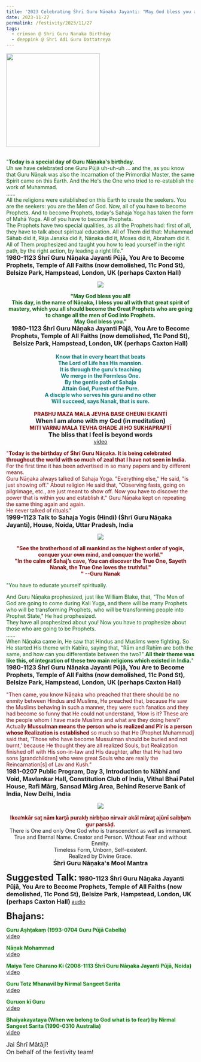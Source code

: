 ```yaml
---
title: '2023 Celebrating Śhrī Guru Nāṇaka Jayanti: "May God bless you all! This day, in the name of Nāṇaka, I bless you all with that great spirit of mastery" '
date: 2023-11-27
permalink: /festivity/2023/11/27
tags:
  - crimson @ Shri Guru Nanaka Birthday
  - deeppink @ Shri Adi Guru Dattatreya
---
```


<div style="text-align: left"><img src="/images/image1.png" width="250" /></div><br>

<p>
<font color="DarkGreen">"<b>Today is a special day of Guru Nāṇaka's birthday.</b><br>
Uh we have celebrated one Guru Pūjā uh-uh-uh ... and the, as you know that Guru Nāṇak was also the Incarnation of the Primordial Master, the same Spirit came on this Earth. And the He's the One who tried to re-establish the work of Muhammad.<br>
......<br>
All the religions were established on this Earth to create the seekers. You are the seekers: you are the Men of God. Now, all of you have to become Prophets. And to become Prophets, today's Sahaja Yoga has taken the form of Mahā Yoga. All of you have to become Prophets.<br>
The Prophets have two special qualities, as all the Prophets had: first of all, they have to talk about spiritual education. All of Them did that: Muhammad Sāhab did it, Rāja Janaka did it, Nāṇaka did it, Moses did it, Abraham did it. All of Them prophesized and taught you how to lead yourself in the right path, by the right action, by leading a right life."</font><br>
<font size="+0"><b>1980-1123 Śhrī Guru Nāṇaka Jayanti Pūjā, You Are to Become Prophets, Temple of All Faiths (now demolished, 11c Pond St), Belsize Park, Hampstead, London, UK (perhaps Caxton Hall)</b></font>
</p>

<div style="text-align: center"><img src="/images/image1300.png" /></div>

<p style=" text-align:center;">
<font color="DarkGreen"><b>"May God bless you all!<br>
This day, in the name of Nāṇaka, I bless you all with that great spirit of mastery, which you all should become the Great Prophets who are going to change all the men of God into Prophets.<br>
May God bless you."</b></font><br>
<font size="+0"><b>1980-1123 Śhrī Guru Nāṇaka Jayanti Pūjā, You Are to Become Prophets, Temple of All Faiths (now demolished, 11c Pond St), Belsize Park, Hampstead, London, UK (perhaps Caxton Hall)</b></font><br>
<br>
<font color="Teal"><b>Know that in every heart that beats<br>
The Lord of Life has His mansion.<br>
It is through the guru’s teaching<br>
We merge in the Formless One.<br>
By the gentle path of Sahaja<br>
Attain God, Purest of the Pure.<br>
A disciple who serves his guru and no other<br>
Will succeed, says Nanak, that is sure.</b></font><br>
<br>
<font color="DarkRed"><b>PRABHU MAZA MALA JEVHA BASE GHEUNI EKANTĪ</b></font><br>
<font size="+0"><b>When I am alone with my God (in meditation)</b></font><br>
<font color="DarkRed"><b>MITI VARNU MALA TEVHA GHADE JI HO SUKHAPRAPTĪ</b></font><br>
<font size="+0"><b>The bliss that I feel is beyond words</b></font><br>
<a href="https://seven-teams.github.io/Videos_Links.html">video</a>
</p>

<p>
<font color="DarkRed">"<b>Today is the birthday of Śhrī Guru Nāṇaka. It is being celebrated throughout the world with so much of zeal that I have not seen in India.</b> For the first time it has been advertised in so many papers and by different means.<br>
Guru Nāṇaka always talked of Sahaja Yoga. "Everything else," He said, "is just showing off." About religion He said that, "Observing fasts, going on pilgrimage, etc., are just meant to show off. Now you have to discover the power that is within you and establish it." Guru Nāṇaka kept on repeating the same thing again and again.<br>
He never talked of rituals."</font><br>
<font size="+0"><b>1999-1123 Talk to Sahaja Yogis (Hindi) (Śhrī Guru Nāṇaka Jayanti), House, Noida, Uttar Pradesh, India</b></font>
</p>

<div style="text-align: center"><img src="/images/image1301.png" /></div>

<p style="text-align:center;">
<font color="DarkRed"><b>"See the brotherhood of all mankind as the highest order of yogis, conquer your own mind, and conquer the world."<br>
"In the calm of Sahaj’s cave, You can discover the True One, Sayeth Nanak, the True One loves the truthful."<br>"
--Guru Nanak</b></font>
</p>

<p>
<font color="DarkGreen">"You have to educate yourself spiritually. 

And Guru Nāṇaka prophesized, just like William Blake, that, "The Men of God are going to come during Kali Yuga, and there will be many Prophets who will be transforming Prophets, who will be transforming people into Prophet State," He had prophesized.<br>
They have all prophesized about you! Now you have to prophesize about those who are going to be Prophets.<br>
......<br>
When Nāṇaka came in, He saw that Hindus and Muslims were fighting. So He started His theme with Kabīra, saying that, "Rām and Raḥīm are both the same, and how can you differentiate between the two?" <b>All their theme was like this, of integration of these two main religions which existed in India.</b>"</font><br>
<font size="+0"><b>1980-1123 Śhrī Guru Nāṇaka Jayanti Pūjā, You Are to Become Prophets, Temple of All Faiths (now demolished, 11c Pond St), Belsize Park, Hampstead, London, UK (perhaps Caxton Hall)</b></font>
</p>

<p>
<font color="DarkRed">"Then came, you know Nāṇaka who preached that there should be no enmity between Hindus and Muslims, He preached that, because He saw the Muslims behaving in such a manner, they were such fanatics and they had become so funny that He could not understand, 'How is it? These are the people whom I have made Muslims and what are they doing here?'<br>
Actually <b>Mussulman means the person who is realized and Pīr is a person whose Realization is established</b> so much so that He [Prophet Muhammad] said that, 'Those who have become Mussulman should be buried and not burnt,' because He thought they are all realized Souls, but Realization finished off with His son-in-law and His daughter, after that He had two sons [grandchildren] who were great Souls who are really the Reincarnation[s] of Lav and Kuśh."</font><br>
<font size="+0"><b>1981-0207 Public Program, Day 3, Introduction to Nābhī and Void, Mavlankar Hall, Constitution Club of India, Vithal Bhai Patel House, Rafi Mārg, Sansad Mārg Area, Behind Reserve Bank of India, New Delhi, India</b></font>
</p>

<div style="text-align: center"><img src="/images/image1302.png" /></div>

<p style="text-align:center;">
<font color="DarkRed"><b>Ikoaŉkār saṯ nām karṯā purakẖ nirbẖao nirvair akāl mūraṯ ajūnī saibẖaŉ gur parsāḏ.</b></font><br>
There is One and only One God who is transcendent as well as immanent.<br>
True and Eternal Name. Creator and Person. Without Fear and without Enmity.<br> 
Timeless Form, Unborn, Self-existent.<br>
Realized by Divine Grace.<br>
<font size="+0"><b>Śhrī Guru Nāṇaka's Mool Mantra</b></font>
</p>

<font size="+2"><b>Suggested Talk:</b></font> 
<font size="+0"><b>1980-1123 Śhrī Guru Nāṇaka Jayanti Pūjā, You Are to Become Prophets, Temple of All Faiths (now demolished, 11c Pond St), Belsize Park, Hampstead, London, UK (perhaps Caxton Hall)</b></font>
<a href="https://soundcloud.com/nirmala-vidya-portal/19801123-guru-nanaks-birthday"> audio</a><br>

<font size="+2"><b>Bhajans:</b></font>

<p>
<font color="green"><b>Guru Aṣhṭakaṃ (1993-0704 Guru Pūjā Cabella) </b></font><br>
<a href="https://seven-teams.github.io/Videos_Links.html">video</a>
</p>

<p>
<font color="green"><b>Nāṇak Mohammad</b></font><br>
<a href="https://youtu.be/mBnW3jwrIwA?list=PLUEtF2j9oNtnS3rwo7C8qwWtuiJDbbtEx">video</a>
</p>
 
<p>
<font color="green"><b>Maiya Tere Charano Ki (2008-1113 Śhrī Guru Nāṇaka Jayanti Pūjā, Noida)</b></font><br>
<a href="https://youtu.be/iOXcrlduLNM">video</a> 
</p>

<p>
<font color="green"><b>Guru Totz Mhanavil by Nirmal Sangeet Sarita</b></font><br>
<a href="https://youtu.be/I1nxKFe8QOU?list=PLUEtF2j9oNtnS3rwo7C8qwWtuiJDbbtEx">video</a> 
</p>

<p>
<font color="green"><b>Guruon kī Guru</b></font><br>
<a href="https://seven-teams.github.io/Videos_Links.html">video</a>
</p>

<p>
<font color="green"><b>Bhaiyakayataya (When we belong to God what is to fear) by Nirmal Sangeet Sarita (1990-0310 Australia)</b></font><br>
<a href="https://youtu.be/47fMsue7fs8">video</a> 
</p>

<p>
<font size="+0">Jai Śhrī Mātājī!<br>
On behalf of the festivity team!</font>
</p>